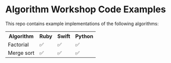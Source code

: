 # Algorithm Workshop Code Examples

This repo contains example implementations of the following algorithms:

<table>
<tr>
  <th>Algorithm</th>
  <th>Ruby</th>
  <th>Swift</th>
  <th>Python</th>
</tr>
<tr>
  <td>Factorial</td>
  <td>✅</td><!-- Ruby -->
  <td>✅</td><!-- Swift -->
  <td>✅</td><!-- Python -->
</tr>
<tr>
  <td>Merge sort</td>
  <td>✅</td><!-- Ruby -->
  <td>✅</td><!-- Swift -->
  <td>✅</td><!-- Python -->
</tr>
</table>
